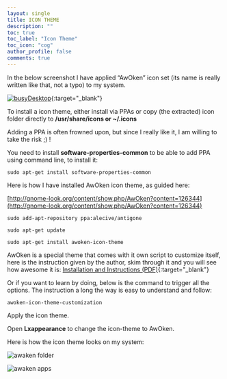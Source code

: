 ```yaml
---
layout: single
title: ICON THEME
description: ""
toc: true
toc_label: "Icon Theme"
toc_icon: "cog"
author_profile: false
comments: true
---
```


In the below screenshot I have applied “AwOken” icon set (its name is really written like that, not a typo) to my system.

[![busyDesktop]({{site.baseurl}}/images/busyDesktop.png)]({{site.baseurl}}/images/busyDesktop.png){:target="_blank"}

To install a icon theme, either install via PPAs or copy (the extracted) icon folder directly to **/usr/share/icons or ~/.icons**

Adding a PPA is often frowned upon, but since I really like it, I am willing to take the risk ;) !

You need to install **software-properties-common** to be able to add PPA using command line, to install it:
```
sudo apt-get install software-properties-common
```
Here is how I have installed AwOken icon theme, as guided here:

[http://gnome-look.org/content/show.php/AwOken?content=126344](http://gnome-look.org/content/show.php/AwOken?content=126344)

```
sudo add-apt-repository ppa:alecive/antigone
```
```
sudo apt-get update
```
```
sudo apt-get install awoken-icon-theme
```

AwOken is a special theme that comes with it own script to customize itself, here is the instruction given by the author, skim through it and you will see how awesome it is: [Installation and Instructions (PDF)]({{site.baseurl}}/assets/Installation_and_Instructions.pdf){:target="_blank"}

Or if you want to learn by doing, below is the command to trigger all the options. The instruction a long the way is easy to understand and follow:
```
awoken-icon-theme-customization
```
Apply the icon theme.

Open **Lxappearance** to change the icon-theme to AwOken.

Here is how the icon theme looks on my system:

![awaken folder]({{site.baseurl}}/images/awokenfolder.png)

![awaken apps]({{site.baseurl}}/images/awokenapplications.png)
